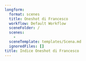 ```yaml
---
longform:
  format: scenes
  title: Oneshot di Francesco
  workflow: Default Workflow
  sceneFolder: /
  scenes:
    - 
  sceneTemplate: templates/Scena.md
  ignoredFiles: []
title: Indice Oneshot di Francesco
---
```

